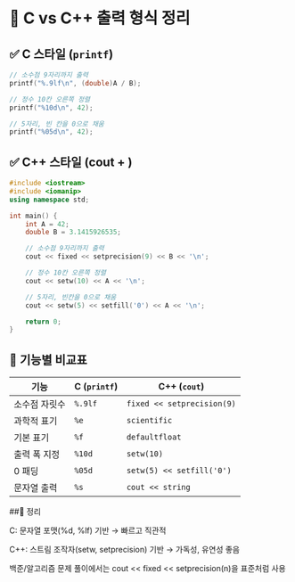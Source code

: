 # 📌 C vs C++ 출력 형식 정리

## ✅ C 스타일 (`printf`)
```c
// 소수점 9자리까지 출력
printf("%.9lf\n", (double)A / B);

// 정수 10칸 오른쪽 정렬
printf("%10d\n", 42);

// 5자리, 빈 칸을 0으로 채움
printf("%05d\n", 42);
```

## ✅ C++ 스타일 (cout + <iomanip>)
```cpp
#include <iostream>
#include <iomanip>
using namespace std;

int main() {
    int A = 42;
    double B = 3.1415926535;

    // 소수점 9자리까지 출력
    cout << fixed << setprecision(9) << B << '\n';

    // 정수 10칸 오른쪽 정렬
    cout << setw(10) << A << '\n';

    // 5자리, 빈칸을 0으로 채움
    cout << setw(5) << setfill('0') << A << '\n';

    return 0;
}
```

## 🔎 기능별 비교표

| 기능           | C (`printf`)     | C++ (`cout`)                         |
|----------------|------------------|---------------------------------------|
| 소수점 자릿수  | `%.9lf`          | `fixed << setprecision(9)`           |
| 과학적 표기    | `%e`             | `scientific`                         |
| 기본 표기      | `%f`             | `defaultfloat`                       |
| 출력 폭 지정   | `%10d`           | `setw(10)`                           |
| 0 패딩         | `%05d`           | `setw(5) << setfill('0')`            |
| 문자열 출력    | `%s`             | `cout << string`                     |

##📍 정리

C: 문자열 포맷(%d, %lf) 기반 → 빠르고 직관적

C++: 스트림 조작자(setw, setprecision) 기반 → 가독성, 유연성 좋음

백준/알고리즘 문제 풀이에서는 cout << fixed << setprecision(n)을 표준처럼 사용
